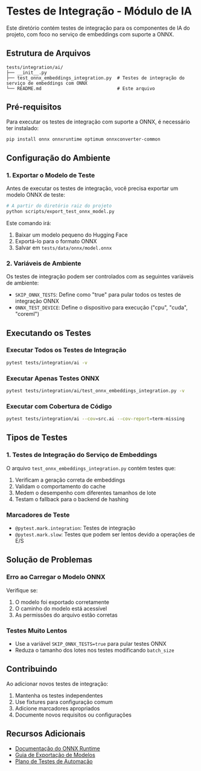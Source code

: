 # Testes de Integração - Módulo de IA

Este diretório contém testes de integração para os componentes de IA do projeto, com foco no serviço de embeddings com suporte a ONNX.

## Estrutura de Arquivos

```
tests/integration/ai/
├── __init__.py
├── test_onnx_embeddings_integration.py  # Testes de integração do serviço de embeddings com ONNX
└── README.md                            # Este arquivo
```

## Pré-requisitos

Para executar os testes de integração com suporte a ONNX, é necessário ter instalado:

```bash
pip install onnx onnxruntime optimum onnxconverter-common
```

## Configuração do Ambiente

### 1. Exportar o Modelo de Teste

Antes de executar os testes de integração, você precisa exportar um modelo ONNX de teste:

```bash
# A partir do diretório raiz do projeto
python scripts/export_test_onnx_model.py
```

Este comando irá:
1. Baixar um modelo pequeno do Hugging Face
2. Exportá-lo para o formato ONNX
3. Salvar em `tests/data/onnx/model.onnx`

### 2. Variáveis de Ambiente

Os testes de integração podem ser controlados com as seguintes variáveis de ambiente:

- `SKIP_ONNX_TESTS`: Define como "true" para pular todos os testes de integração ONNX
- `ONNX_TEST_DEVICE`: Define o dispositivo para execução ("cpu", "cuda", "coreml")

## Executando os Testes

### Executar Todos os Testes de Integração

```bash
pytest tests/integration/ai -v
```

### Executar Apenas Testes ONNX

```bash
pytest tests/integration/ai/test_onnx_embeddings_integration.py -v
```

### Executar com Cobertura de Código

```bash
pytest tests/integration/ai --cov=src.ai --cov-report=term-missing
```

## Tipos de Testes

### 1. Testes de Integração do Serviço de Embeddings

O arquivo `test_onnx_embeddings_integration.py` contém testes que:

1. Verificam a geração correta de embeddings
2. Validam o comportamento do cache
3. Medem o desempenho com diferentes tamanhos de lote
4. Testam o fallback para o backend de hashing

### Marcadores de Teste

- `@pytest.mark.integration`: Testes de integração
- `@pytest.mark.slow`: Testes que podem ser lentos devido a operações de E/S

## Solução de Problemas

### Erro ao Carregar o Modelo ONNX

Verifique se:
1. O modelo foi exportado corretamente
2. O caminho do modelo está acessível
3. As permissões do arquivo estão corretas

### Testes Muito Lentos

- Use a variável `SKIP_ONNX_TESTS=true` para pular testes ONNX
- Reduza o tamanho dos lotes nos testes modificando `batch_size`

## Contribuindo

Ao adicionar novos testes de integração:

1. Mantenha os testes independentes
2. Use fixtures para configuração comum
3. Adicione marcadores apropriados
4. Documente novos requisitos ou configurações

## Recursos Adicionais

- [Documentação do ONNX Runtime](https://onnxruntime.ai/)
- [Guia de Exportação de Modelos](docs/EMBEDDINGS_WITH_ONNX.md)
- [Plano de Testes de Automação](docs/TEST_AUTOMATION_PLAN.md)
